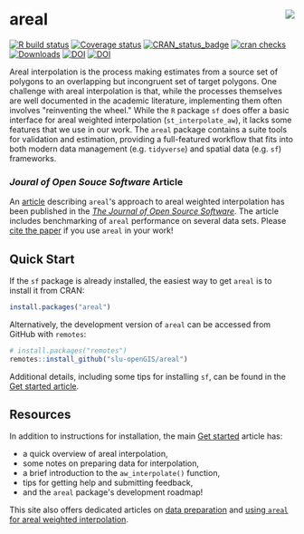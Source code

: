 
# areal <img src="man/figures/arealLogo.png" align="right" />

[![R build status](https://github.com/slu-openGIS/areal/workflows/R-CMD-check/badge.svg)](https://github.com/slu-openGIS/areal/actions)
[![Coverage status](https://codecov.io/gh/slu-openGIS/areal/branch/master/graph/badge.svg)](https://codecov.io/github/slu-openGIS/areal?branch=main)
[![CRAN_status_badge](http://www.r-pkg.org/badges/version/areal)](https://cran.r-project.org/package=areal)
[![cran checks](https://cranchecks.info/badges/worst/areal)](https://cran.r-project.org/web/checks/check_results_areal.html)
[![Downloads](http://cranlogs.r-pkg.org/badges/areal?color=brightgreen)](http://www.r-pkg.org/pkg/areal)
[![DOI](https://zenodo.org/badge/152279647.svg)](https://zenodo.org/badge/latestdoi/152279647) 
[![DOI](http://joss.theoj.org/papers/10.21105/joss.01221/status.svg)](https://doi.org/10.21105/joss.01221)

Areal interpolation is the process making estimates from a source set of polygons to an overlapping but incongruent set of target polygons. One challenge with areal interpolation is that, while the processes themselves are well documented in the academic literature, implementing them often involves "reinventing the wheel." While the `R` package `sf` does offer a basic interface for areal weighted interpolation (`st_interpolate_aw`), it lacks some features that we use in our work. The `areal` package contains a suite tools for validation and estimation, providing a full-featured workflow that fits into both modern data management (e.g. `tidyverse`) and spatial data (e.g. `sf`) frameworks.

### *Joural of Open Souce Software* Article
An [article](http://joss.theoj.org/papers/10.21105/joss.01221) describing `areal`'s approach to areal weighted interpolation has been published in the [*The Journal of Open Source Software*](http://joss.theoj.org/). The article includes benchmarking of `areal` performance on several data sets. Please [cite the paper](authors.html) if you use `areal` in your work!

## Quick Start
If the `sf` package is already installed, the easiest way to get `areal` is to install it from CRAN:

``` r
install.packages("areal")
```

Alternatively, the development version of `areal` can be accessed from GitHub with `remotes`:

```r
# install.packages("remotes")
remotes::install_github("slu-openGIS/areal")
```

Additional details, including some tips for installing `sf`, can be found in the [Get started article](articles/areal.html#getting-started).

## Resources
In addition to instructions for installation, the main [Get started](articles/areal.html) article has:

  * a quick overview of areal interpolation,
  * some notes on preparing data for interpolation,
  * a brief introduction to the `aw_interpolate()` function,
  * tips for getting help and submitting feedback, 
  * and the `areal` package's development roadmap!
  
This site also offers dedicated articles on [data preparation](articles/data-preparation.html) and [using `areal` for areal weighted interpolation](articles/areal-weighted-interpolation.html).
